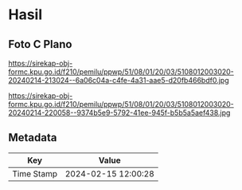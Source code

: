 # Hasil

## Foto C Plano

https://sirekap-obj-formc.kpu.go.id/f210/pemilu/ppwp/51/08/01/20/03/5108012003020-20240214-213024--6a06c04a-c4fe-4a31-aae5-d20fb466bdf0.jpg

https://sirekap-obj-formc.kpu.go.id/f210/pemilu/ppwp/51/08/01/20/03/5108012003020-20240214-220058--9374b5e9-5792-41ee-945f-b5b5a5aef438.jpg


## Metadata

| Key        | Value               |
| ---------- | ------------------- |
| Time Stamp | 2024-02-15 12:00:28 |



